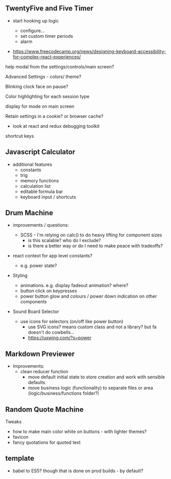 ## TwentyFive and Five Timer

- start hooking up logic
    - configure...
    - set custom timer periods
    - alarm

- https://www.freecodecamp.org/news/designing-keyboard-accessibility-for-complex-react-experiences/

help modal from the settings/controls/main screen?

Advanced Settings - colors/ theme?

Blinking clock face on pause?

Color highlighting for each session type

display for mode on main screen

Retain settings in a cookie? or browser cache?

- look at react and redux debugging toolkit

shortcut keys

## Javascript Calculator

- additional features
    - constants
    - trig
    - memory functions
    - calculation list
    - editable formula bar
    - keyboard input / shortcuts

## Drum Machine

- improvements / questions:
    - SCSS - I'm relying on calc() to do heavy lifting for component sizes
        - is this scalable? who do I exclude?
        - is there a better way or do I need to make peace with tradeoffs?

- react context for app level constants?
    - e.g. power state?

- Styling
    - animations. e.g. display fadeout animation? where?
    - button click on keypresses
    - power button glow and colours / power down indication on other components

- Sound Board Selector
    - use icons for selectors (on/off like power button)
        - use SVG icons? means custom class and not a library? but fa doesn't do cowbells...
        - https://uxwing.com/?s=power


## Markdown Previewer 

- Improvements:
    - clean reducer function
        - move default initial state to store creation and work with sensible defaults
        - move business logic (functionality) to separate files or area (logic/business/functions folder?)

## Random Quote Machine

Tweaks
- how to make main color white on buttons - with lighter themes?
- favicon
- fancy quotations for quoted text

## template

- babel to ES5? though that is done on prod builds - by default?
